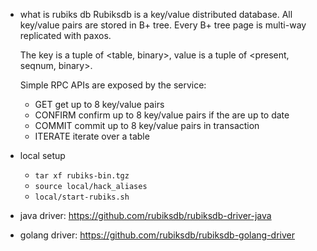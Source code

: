 - what is rubiks db
  Rubiksdb is a key/value distributed database.  All key/value pairs are stored in B+ tree.
  Every B+ tree page is multi-way replicated with paxos.

  The key is a tuple of <table, binary>, value is a tuple of <present, seqnum, binary>.

  Simple RPC APIs are exposed by the service:
  - GET        get up to 8 key/value pairs
  - CONFIRM    confirm up to 8 key/value pairs if the are up to date
  - COMMIT     commit up to 8 key/value pairs in transaction
  - ITERATE    iterate over a table

- local setup
  - ```tar xf rubiks-bin.tgz```
  - ```source local/hack_aliases```
  - ```local/start-rubiks.sh```

- java driver: https://github.com/rubiksdb/rubiksdb-driver-java

- golang driver: https://github.com/rubiksdb/rubiksdb-golang-driver

